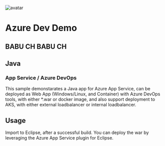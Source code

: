 ![avatar](https://dev.azure.com/kylercai/WebToDoDemo/_apis/build/status/GitHub%20kylercai%20javademo%20CI)

# Azure Dev Demo
## BABU CH BABU CH
## Java 
### App Service / Azure DevOps

This sample demonstarates a Java app for Azure App Service, can be deployed as Web App (Windows/Linux, and Container) with Azure DevOps tools, with either *.war or docker image, and also support deployment to AKS, with either external loadbalancer or internal loadbalancer.

## Usage

Import to Eclipse, after a successful build. You can deploy the war by leveraging the Azure App Service plugin for Eclipse.
